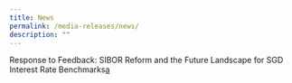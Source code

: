 ```yaml
---
title: News
permalink: /media-releases/news/
description: ""
---
```

Response to Feedback: SIBOR Reform and the Future Landscape for SGD Interest Rate Benchmarks[a]()
